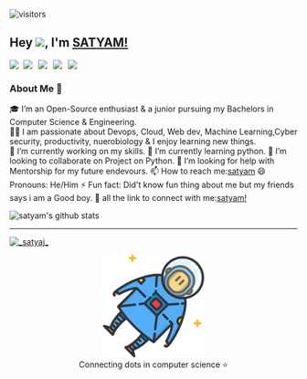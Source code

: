![visitors](https://visitor-badge.laobi.icu/badge?page_id=satyamjha74.satyamjha74)

## Hey <img src="https://github.com/TheDudeThatCode/TheDudeThatCode/blob/master/Assets/Hi.gif" width="29px">, I'm [SATYAM!](https://satyamjha74.github.io/) 

<a href="https://www.linkedin.com/in/satyam-kumar-jha-71570921a/">
  <img align="left" width="24px" src="https://cdn.jsdelivr.net/npm/simple-icons@v3/icons/linkedin.svg"  />
</a>
<a href="https://twitter.com/_satyaj_">
  <img align="left" width="26px" src="https://cdn.jsdelivr.net/npm/simple-icons@v3/icons/twitter.svg" />
</a>
<a href="mailto:satyamjhadev@gmail.com">
  <img align="left" width="26px" src="https://cdn.jsdelivr.net/npm/simple-icons@v3/icons/gmail.svg" />
</a>
<a href="https://https://www.youtube.com/channel/UCnb6M8d8VjqMINWliNwgfJA">
  <img align="left" width="26px" src="https://cdn.jsdelivr.net/npm/simple-icons@v3/icons/youtube.svg" />
</a>
<a href="https://dev.to/satyamjha74">
  <img align="left" width="26px" src="https://cdn.jsdelivr.net/npm/simple-icons@v3/icons/medium.svg" />
</a>
</a>

<br />

### About Me 🚀
🎓 I’m an Open-Source enthusiast & a junior pursuing my Bachelors in Computer Science & Engineering. </br>
👨‍💻  I am passionate about Devops, Cloud, Web dev, Machine Learning,Cyber security, productivity, nuerobiology  & I enjoy learning new things. </br>
 🔭 I’m currently working on my skills. 
 🌱 I’m currently learning python.
 👯 I’m looking to collaborate on Project on Python.
 🤔 I’m looking for help with Mentorship for my future endevours.
 📫 How to reach me:[satyam](https://twitter.com/_satyaj_)
 😄 Pronouns: He/Him
 ⚡ Fun fact: Did't know fun thing about me but my friends says i am a Good boy.
 👨 all the link to connect with me:[satyam!](https://bio.link/satyamkumarjha)

![satyam's github stats](https://github-readme-stats.vercel.app/api?username=satyamjha74&show_icons=true&hide_border=true) 
<br />
<hr>

<p align="left"> <a href="https://twitter.com/_satyaj_" target="blank"><img src="https://img.shields.io/twitter/follow/_satyaj_?logo=twitter&style=for-the-badge" alt="_satyaj_" /></a> </p>

<p align="center">
<img src="./astro.svg" alt="satyamjha74" height="180px">
<br/>
Connecting dots in computer science ⭐
</p>

<!--
**Satyamjha74/satyamjha74** is a ✨ _special_ ✨ repository because its `README.md` (this file) appears on your GitHub profile.

Here are some ideas to get you started:

- 🔭 I’m currently working on ...
- 🌱 I’m currently learning ...
- 👯 I’m looking to collaborate on ...
- 🤔 I’m looking for help with ...
- 💬 Ask me about ...
- 📫 How to reach me: ...
- 😄 Pronouns: ...
- ⚡ Fun fact: ...
-->
